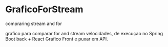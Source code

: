 # GraficoForStream
compraring stream and for

grafico para comparar  for and  stream velocidades, 
de execuçao  no  Spring Boot back + React  Grafico Front
e puxar em API.
